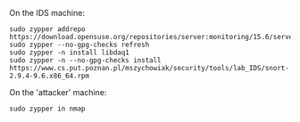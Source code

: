 On the IDS machine:

```shell
sudo zypper addrepo https://download.opensuse.org/repositories/server:monitoring/15.6/server:monitoring.repo
sudo zypper --no-gpg-checks refresh
sudo zypper -n install libdaq1
sudo zypper -n --no-gpg-checks install https://www.cs.put.poznan.pl/mszychowiak/security/tools/lab_IDS/snort-2.9.4-9.6.x86_64.rpm
```

On the 'attacker' machine:

```shell
sudo zypper in nmap
```